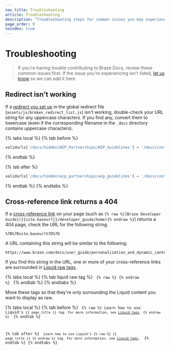 ```yaml
---
nav_title: Troubleshooting
article: Troubleshooting
description: "Troubleshooting steps for common issues you may experience while contributing to Braze Docs."
page_order: 9
noindex: true
---
```


# Troubleshooting

> If you're having trouble contributing to Braze Docs, review these common issues first. If the issue you're experiencing isn't listed, [let us know](https://github.com/braze-inc/braze-docs/issues/new?assignees=&labels=issue&projects=&template=report_an_issue.md&title=) so we can add it here.

## Redirect isn't working

If a [redirect you set up]({{site.baseurl}}/contributing/content_management/redirecting_urls/) in the global redirect file (`assets/js/broken_redirect_list.js`) isn't working, double-check your URL string for any uppercase characters. If you find any, convert them to lowercase (even if the corresponding filename in the `_docs` directory contains uppercase characters).

{% tabs local %}
{% tab before %}
```javascript
validurls['/docs/hidden/WIP_Partnerships/WIP_Guidelines'] = '/docs/contributing/home/';
```
{% endtab %}

{% tab after %}
```javascript
validurls['/docs/hidden/wip_partnerships/wip_guidelines'] = '/docs/contributing/home/';
```
{% endtab %}
{% endtabs %}

## Cross-reference link returns a 404

If a [cross-reference link]({{site.baseurl}}/contributing/content_management/cross_referencing/) on your page (such as `{% raw %}[Braze Developer Guide]({{site.baseurl}}/developer_guide/home){% endraw %}`) returns a 404 page, check the URL for the following string.

```plaintext
%7B%7Bsite.baseurl%7D%7D
```

A URL containing this string will be similar to the following:

```plaintext
https://www.braze.com/docs/user_guide/personalization_and_dynamic_content/connected_content/%7B%7Bsite.baseurl%7D%7D/user_guide/administrative/app_settings/message_activity_log_tab
```

If you find this string in the URL, one or more of your cross-reference links are surrounded in [Liquid raw tags](https://shopify.dev/docs/api/liquid/tags/raw).

{% tabs local %}
{% tab liquid raw tag %}
<code>
&#123;% raw %} &#123;% endraw %}
</code>
{% endtab %}
{% endtabs %}

Move these tags so that they're only surrounding the Liquid content you want to display as raw.

{% tabs local %}
{% tab before %}
<code>
&#123;% raw %} Learn how to use Liquid's <code>&#123;&#123; page_title }} tag. For more information, see [Liquid tags](&#123;&#123;site.baseurl}}/contributing/liquid/). &#123;% endraw %}
</code>
{% endtab %}

{% tab after %}
<code>
Learn how to use Liquid's &#123;% raw %} &#123;&#123; page_title }} &#123;% endraw %} tag. For more information, see [Liquid tags](&#123;&#123;site.baseurl}}/contributing/liquid/).
</code>
{% endtab %}
{% endtabs %}
